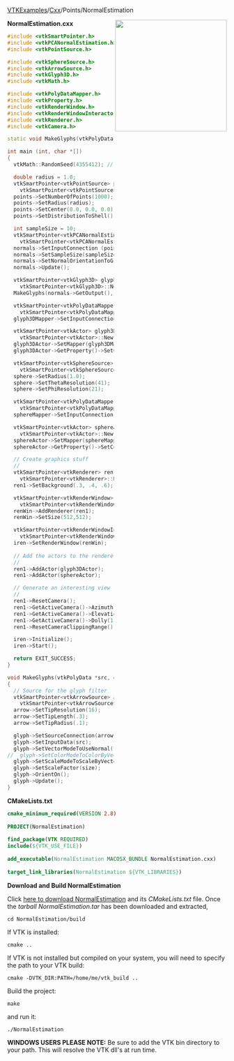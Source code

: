 [VTKExamples](/home/)/[Cxx](/Cxx)/Points/NormalEstimation

<img align="right" src="https://github.com/lorensen/VTKExamples/blob/gh-pages/Testing/Baseline/Points/TestNormalEstimation.png?raw=true" width="256" />

**NormalEstimation.cxx**
```c++
#include <vtkSmartPointer.h>
#include <vtkPCANormalEstimation.h>
#include <vtkPointSource.h>

#include <vtkSphereSource.h>
#include <vtkArrowSource.h>
#include <vtkGlyph3D.h>
#include <vtkMath.h>

#include <vtkPolyDataMapper.h>
#include <vtkProperty.h>
#include <vtkRenderWindow.h>
#include <vtkRenderWindowInteractor.h>
#include <vtkRenderer.h>
#include <vtkCamera.h>

static void MakeGlyphs(vtkPolyData *src, double size, vtkGlyph3D *glyph);

int main (int, char *[])
{
  vtkMath::RandomSeed(4355412); // for test result consistency

  double radius = 1.0;
  vtkSmartPointer<vtkPointSource> points =
    vtkSmartPointer<vtkPointSource>::New();
  points->SetNumberOfPoints(1000);
  points->SetRadius(radius);
  points->SetCenter(0.0, 0.0, 0.0);
  points->SetDistributionToShell();

  int sampleSize = 10;
  vtkSmartPointer<vtkPCANormalEstimation> normals =
    vtkSmartPointer<vtkPCANormalEstimation>::New();
  normals->SetInputConnection (points->GetOutputPort());
  normals->SetSampleSize(sampleSize);
  normals->SetNormalOrientationToGraphTraversal();
  normals->Update();

  vtkSmartPointer<vtkGlyph3D> glyph3D =
    vtkSmartPointer<vtkGlyph3D>::New();
  MakeGlyphs(normals->GetOutput(), radius * .2, glyph3D.GetPointer());

  vtkSmartPointer<vtkPolyDataMapper> glyph3DMapper =
    vtkSmartPointer<vtkPolyDataMapper>::New();
  glyph3DMapper->SetInputConnection(glyph3D->GetOutputPort());

  vtkSmartPointer<vtkActor> glyph3DActor =
    vtkSmartPointer<vtkActor>::New();
  glyph3DActor->SetMapper(glyph3DMapper);
  glyph3DActor->GetProperty()->SetColor(0.8900, 0.8100, 0.3400);

  vtkSmartPointer<vtkSphereSource> sphere =
    vtkSmartPointer<vtkSphereSource>::New();
  sphere->SetRadius(1.0);
  sphere->SetThetaResolution(41);
  sphere->SetPhiResolution(21);

  vtkSmartPointer<vtkPolyDataMapper> sphereMapper =
    vtkSmartPointer<vtkPolyDataMapper>::New();
  sphereMapper->SetInputConnection(sphere->GetOutputPort());

  vtkSmartPointer<vtkActor> sphereActor =
    vtkSmartPointer<vtkActor>::New();
  sphereActor->SetMapper(sphereMapper);
  sphereActor->GetProperty()->SetColor(1.0000, 0.4900, 0.2500);

  // Create graphics stuff
  //
  vtkSmartPointer<vtkRenderer> ren1 =
    vtkSmartPointer<vtkRenderer>::New();
  ren1->SetBackground(.3, .4, .6);

  vtkSmartPointer<vtkRenderWindow> renWin =
    vtkSmartPointer<vtkRenderWindow>::New();
  renWin->AddRenderer(ren1);
  renWin->SetSize(512,512);

  vtkSmartPointer<vtkRenderWindowInteractor> iren =
    vtkSmartPointer<vtkRenderWindowInteractor>::New();
  iren->SetRenderWindow(renWin);
  
  // Add the actors to the renderer, set the background and size
  //
  ren1->AddActor(glyph3DActor);
  ren1->AddActor(sphereActor);

  // Generate an interesting view
  //
  ren1->ResetCamera();
  ren1->GetActiveCamera()->Azimuth(120);
  ren1->GetActiveCamera()->Elevation(30);
  ren1->GetActiveCamera()->Dolly(1.0);
  ren1->ResetCameraClippingRange();

  iren->Initialize();
  iren->Start();

  return EXIT_SUCCESS;
}

void MakeGlyphs(vtkPolyData *src, double size, vtkGlyph3D *glyph)
{
  // Source for the glyph filter
  vtkSmartPointer<vtkArrowSource> arrow =
    vtkSmartPointer<vtkArrowSource>::New();
  arrow->SetTipResolution(16);
  arrow->SetTipLength(.3);
  arrow->SetTipRadius(.1);

  glyph->SetSourceConnection(arrow->GetOutputPort());
  glyph->SetInputData(src);
  glyph->SetVectorModeToUseNormal();
//  glyph->SetColorModeToColorByVector();
  glyph->SetScaleModeToScaleByVector();
  glyph->SetScaleFactor(size);
  glyph->OrientOn();
  glyph->Update();
}
```
**CMakeLists.txt**
```cmake
cmake_minimum_required(VERSION 2.8)
 
PROJECT(NormalEstimation)
 
find_package(VTK REQUIRED)
include(${VTK_USE_FILE})
 
add_executable(NormalEstimation MACOSX_BUNDLE NormalEstimation.cxx)
 
target_link_libraries(NormalEstimation ${VTK_LIBRARIES})
```

**Download and Build NormalEstimation**

Click [here to download NormalEstimation](https://github.com/lorensen/VTKWikiExamplesTarballs/raw/master/NormalEstimation.tar) and its *CMakeLists.txt* file.
Once the *tarball NormalEstimation.tar* has been downloaded and extracted,
```
cd NormalEstimation/build 
```
If VTK is installed:
```
cmake ..
```
If VTK is not installed but compiled on your system, you will need to specify the path to your VTK build:
```
cmake -DVTK_DIR:PATH=/home/me/vtk_build ..
```
Build the project:
```
make
```
and run it:
```
./NormalEstimation
```
**WINDOWS USERS PLEASE NOTE:** Be sure to add the VTK bin directory to your path. This will resolve the VTK dll's at run time.


